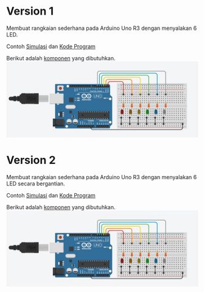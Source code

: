 # Version 1
Membuat rangkaian sederhana pada Arduino Uno R3 dengan menyalakan 6 LED.

Contoh [Simulasi](https://www.tinkercad.com/things/e9bdLlC7P7e-basic-led-v1?sharecode=yS8nVPOOiQR4nX7Nx3PrUGA-vXN-IU0OGI5As3gvhWI) dan [Kode Program](/Basic%20LED/V1/V1.ino)

Berikut adalah [komponen](/Basic%20LED/V1/V1.csv) yang dibutuhkan.
![](/Basic%20LED/V1/V1.png)

# Version 2
Membuat rangkaian sederhana pada Arduino Uno R3 dengan menyalakan 6 LED secara bergantian.

Contoh [Simulasi]() dan [Kode Program](/Basic%20LED/V2/V2.ino)

Berikut adalah [komponen](/Basic%20LED/V2/V2.csv) yang dibutuhkan.
![](/Basic%20LED/V2/V2.png)
